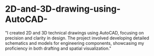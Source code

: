 # 2D-and-3D-drawing-using-AutoCAD-
"I created 2D and 3D technical drawings using AutoCAD, focusing on precision and clarity in design. The project involved developing detailed schematics and models for engineering components, showcasing my proficiency in both drafting and spatial visualization."
